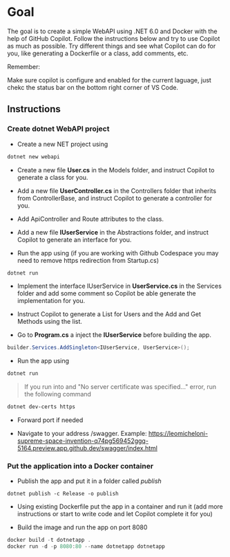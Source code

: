 # Goal

The goal is to create a simple WebAPI using .NET 6.0 and Docker with the help of GitHub Copilot.
Follow the instructions below and try to use Copilot as much as possible.
Try different things and see what Copilot can do for you, like generating a Dockerfile or a class, add comments, etc.

Remember:

Make sure copilot is configure and enabled for the current laguage, just chekc the status bar on the bottom right corner of VS Code.

## Instructions

### Create dotnet WebAPI project

- Create a new NET project using

```powershell
dotnet new webapi
```

- Create a new file **User.cs** in the Models folder, and instruct Copilot to generate a class for you.

- Add a new file **UserController.cs** in the Controllers folder that inherits from ControllerBase, and instruct Copilot to generate a controller for you.

- Add ApiController and Route attributes to the class.

- Add a new file **IUserService** in the Abstractions folder, and instruct Copilot to generate an interface for you.

- Run the app using (if you are working with Github Codespace you may need to remove https redirection from Startup.cs)

```powershell
dotnet run
```

- Implement the interface IUserService in **UserService.cs** in the Services folder and add some comment so Copilot be able generate the implementation for you.

- Instruct Copilot to generate a List for Users and the Add and Get Methods using the list.

- Go to **Program.cs** a inject the **IUserService** before building the app.

```csharp
builder.Services.AddSingleton<IUserService, UserService>();
```

- Run the app using

```powershell
dotnet run
```

> If you run into and "No server certificate was specified..." error, run the following command

```powershell
dotnet dev-certs https
```

- Forward port if needed

- Navigate to your address /swagger. Example: https://leomicheloni-supreme-space-invention-q74pg569452ggq-5164.preview.app.github.dev/swagger/index.html

### Put the application into a Docker container

- Publish the app and put it in a folder called _publish_

```dotnet
dotnet publish -c Release -o publish
```

- Using existing Dockerfile put the app in a container and run it (add more instructions or start to write code and let Copilot complete it for you)

- Build the image and run the app on port 8080

```powershell
docker build -t dotnetapp .
docker run -d -p 8080:80 --name dotnetapp dotnetapp
```
